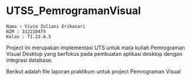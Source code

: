# UTS5_PemrogramanVisual

```
Nama : Vivie Zuliani Erikasari
NIM : 312210475
Kelas : TI.22.A.5
```

Project ini merupakan implementasi UTS untuk mata kuliah Pemrograman Visual Desktop yang berfokus pada pembuatan aplikasi desktop dengan integrasi database.

Berikut adalah file laporan praktikum untuk project Pemrograman Visual

